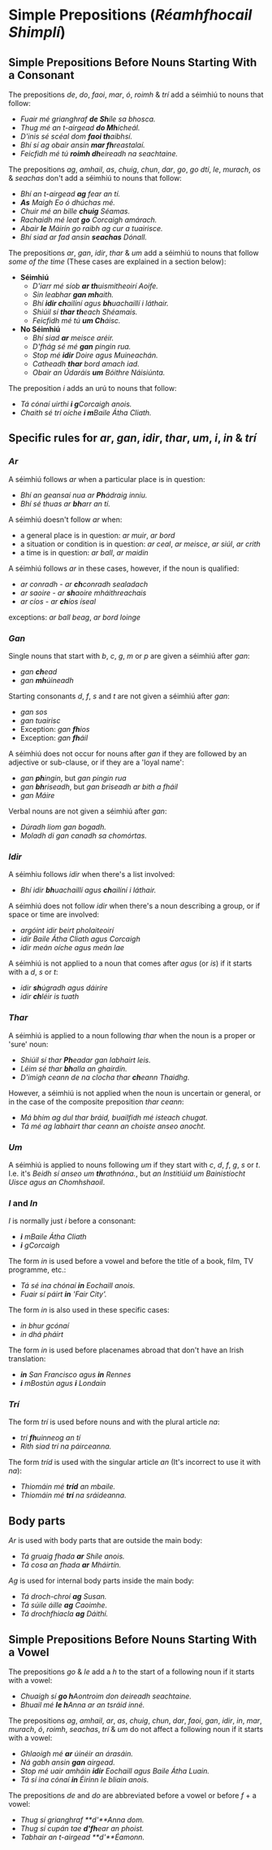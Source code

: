 # Simple Prepositions (_Réamhfhocail Shimplí_)


## Simple Prepositions Before Nouns Starting With a Consonant

The prepositions _de_, _do_, _faoi_, _mar_, _ó_, _roimh_ & _trí_ add a séimhiú
to nouns that follow:

* _Fuair mé grianghraf **de Sh**íle sa bhosca._
* _Thug mé an t-airgead **do Mh**ícheál._
* _D'inis sé scéal dom **faoi th**aibhsí._
* _Bhí sí ag obair ansin **mar fh**reastalaí._
* _Feicfidh mé tú **roimh dh**eireadh na seachtaine._

The prepositions _ag_, _amhail_, _as_, _chuig_, _chun_, _dar_, _go_, _go dtí_,
_le_, _murach_, _os_ & _seachas_ don't add a séimhiú to nouns that follow:

* _Bhí an t-airgead **ag** fear an tí._
* _**As** Maigh Eo ó dhúchas mé._
* _Chuir mé an bille **chuig** Séamas._
* _Rachaidh mé leat **go** Corcaigh amárach._
* _Abair **le** Máirín go raibh ag cur a tuairisce._
* _Bhí siad ar fad ansin **seachas** Dónall._

The prepositions _ar_, _gan_, _idir_, _thar_ & _um_ add a séimhiú to nouns that
follow _some of the time_ (These cases are explained in a section below):
* **Séimhiú**
  * _D'iarr mé síob **ar th**uismitheoirí Aoife._
  * _Sin leabhar **gan mh**aith._
  * _Bhí **idir ch**ailíní agus **bh**uachaillí i láthair._
  * _Shiúil sí **thar th**each Shéamais._
  * _Feicfidh mé tú **um Ch**áisc._
* **No Séimhiú**
  * _Bhí siad **ar** meisce aréir._
  * _D'fhág sé mé **gan** pingin rua._
  * _Stop mé **idir** Doire agus Muineachán._
  * _Catheadh **thar** bord amach iad._
  * _Obair an Údaráis **um** Bóithre Náisiúnta._

The preposition _i_ adds an urú to nouns that follow:

* _Tá cónaí uirthi **i g**Corcaigh anois._
* _Chaith sé trí oíche **i m**Baile Átha Cliath._


## Specific rules for _ar_, _gan_, _idir_, _thar_, _um_, _i_, _in_ & _trí_

### _Ar_

A séimhiú follows _ar_ when a particular place is in question:

* _Bhí an geansaí nua ar **Ph**ádraig inniu._
* _Bhí sé thuas ar **bh**arr an tí._

A séimhiú doesn't follow _ar_ when:

* a general place is in question: _ar muir_, _ar bord_
* a situation or condition is in question: _ar ceal_, _ar meisce_, _ar siúl_, _ar crith_
* a time is in question: _ar ball_, _ar maidin_

A séimhiú follows _ar_ in these cases, however, if the noun is qualified:

* _ar conradh_ - _ar **ch**conradh sealadach_
* _ar saoire_ - _ar **sh**aoire mháithreachais_
* _ar cíos_ - _ar **ch**íos íseal_

exceptions: _ar ball beag_, _ar bord loinge_


### _Gan_

Single nouns that start with _b_, _c_, _g_, _m_ or _p_ are given a séimhiú after
_gan_:

* _gan **ch**ead_
* _gan **mh**úineadh_

Starting consonants _d_, _f_, _s_ and _t_ are not given a séimhiú after _gan_:

* _gan sos_
* _gan tuairisc_
* Exception: _gan **fh**ios_
* Exception: _gan **fh**áil_

A séimhiú does not occur for nouns after _gan_ if they are followed by an
adjective or sub-clause, or if they are a 'loyal name':

* _gan **ph**ingin_, but _gan pingin rua_
* _gan **bh**riseadh_, but _gan briseadh ar bith a fháil_
* _gan Máire_

Verbal nouns are not given a séimhiú after _gan_:

* _Dúradh liom gan bogadh._
* _Moladh di gan canadh sa chomórtas._


### _Idir_

A séimhiu follows _idir_ when there's a list involved:

* _Bhí idir **bh**uachaillí agus **ch**ailíní i láthair._

A séimhiú does not follow _idir_ when there's a noun describing a group, or if
space or time are involved:

* _argóint idir beirt pholaiteoirí_
* _idir Baile Átha Cliath agus Corcaigh_
* _idir meán oíche agus meán lae_

A séimhiú is not applied to a noun that comes after _agus_ (or _is_) if it
starts with a _d_, _s_ or _t_:

* _idir **sh**úgradh agus dáiríre_
* _idir **ch**léir is tuath_


### _Thar_

A séimhiú is applied to a noun following _thar_ when the noun is a proper or
'sure' noun:

* _Shiúil sí thar **Ph**eadar gan labhairt leis._
* _Léim sé thar **bh**alla an ghairdín._
* _D'imigh ceann de na clocha thar **ch**eann Thaidhg._

However, a séimhiú is not applied when the noun is uncertain or general, or in
the case of the composite preposition _thar ceann_:

* _Má bhím ag dul thar bráid, buailfidh mé isteach chugat._
* _Tá mé ag labhairt thar ceann an choiste anseo anocht._


### _Um_

A séimhiú is applied to nouns following _um_ if they start with _c_, _d_, _f_,
_g_, _s_ or _t_. I.e. it's _Beidh sí anseo um **th**rathnóna._, but
_an Institiúid um Bainistíocht Uisce agus an Chomhshaoil_.


### _I_ and _In_

_I_ is normally just _i_ before a consonant:

* _**i** mBaile Átha Cliath_
* _**i** gCorcaigh_

The form _in_ is used before a vowel and before the title of a book, film, TV
programme, etc.:

* _Tá sé ina chónaí **in** Eochaill anois._
* _Fuair sí páirt **in** 'Fair City'._

The form _in_ is also used in these specific cases:

* _in bhur gcónaí_
* _in dhá pháirt_

The form _in_ is used before placenames abroad that don't have an Irish
translation:

* _**in** San Francisco agus **in** Rennes_
* _**i** mBostún agus **i** Londain_


### _Trí_

The form _trí_ is used before nouns and with the plural article _na_:

* _trí **fh**uinneog an tí_
* _Rith siad trí na páirceanna._

The form _tríd_ is used with the singular article _an_ (It's incorrect to use it
with _na_):

* _Thiomáin mé **tríd** an mbaile._
* _Thiomáin mé **trí** na sráideanna._


## Body parts

_Ar_ is used with body parts that are outside the main body:

* _Tá gruaig fhada **ar** Shíle anois._
* _Tá cosa an fhada **ar** Mháirtín._

_Ag_ is used for internal body parts inside the main body:

* _Tá droch-chroí **ag** Susan._
* _Tá súile áille **ag** Caoimhe._
* _Tá drochfhiacla **ag** Dáithí._


## Simple Prepositions Before Nouns Starting With a Vowel

The prepositions _go_ & _le_ add a _h_ to the start of a following noun if it
starts with a vowel:

* _Chuaigh sí **go h**Aontroim don deireadh seachtaine._
* _Bhuail mé **le h**Anna ar an tsráid inné._

The prepositions _ag_, _amhail_, _ar_, _as_, _chuig_, _chun_, _dar_, _faoi_,
_gan_, _idir_, _in_, _mar_, _murach_, _ó_, _roimh_, _seachas_, _trí_ & _um_ do
not affect a following noun if it starts with a vowel:

* _Ghlaoigh mé **ar** úinéir an árasáin._
* _Ná gabh ansin **gan** airgead._
* _Stop mé uair amháin **idir** Eochaill agus Baile Átha Luain._
* _Tá sí ina cónaí **in** Éirinn le bliain anois._

The prepositions _de_ and _do_ are abbreviated before a vowel or before _f_ + a
vowel:

* _Thug sí grianghraf **d'**Anna dom._
* _Thug sí cupán tae **d'fh**ear an phoist._
* _Tabhair an t-airgead **d'**Éamonn._